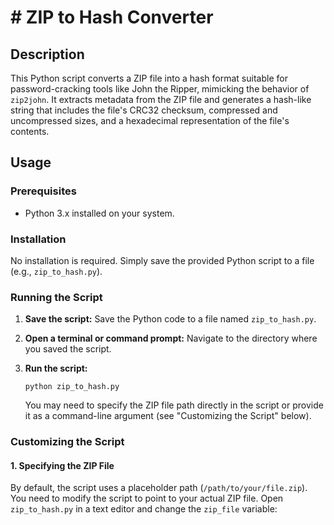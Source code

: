 # # ZIP to Hash Converter

## Description

This Python script converts a ZIP file into a hash format suitable for password-cracking tools like John the Ripper, mimicking the behavior of `zip2john`. It extracts metadata from the ZIP file and generates a hash-like string that includes the file's CRC32 checksum, compressed and uncompressed sizes, and a hexadecimal representation of the file's contents.

## Usage

### Prerequisites

- Python 3.x installed on your system.

### Installation

No installation is required. Simply save the provided Python script to a file (e.g., `zip_to_hash.py`).

### Running the Script

1.  **Save the script:** Save the Python code to a file named `zip_to_hash.py`.

2.  **Open a terminal or command prompt:** Navigate to the directory where you saved the script.

3.  **Run the script:**

    ```
    python zip_to_hash.py
    ```

    You may need to specify the ZIP file path directly in the script or provide it as a command-line argument (see "Customizing the Script" below).

### Customizing the Script

#### 1. Specifying the ZIP File

By default, the script uses a placeholder path (`/path/to/your/file.zip`). You need to modify the script to point to your actual ZIP file. Open `zip_to_hash.py` in a text editor and change the `zip_file` variable:

